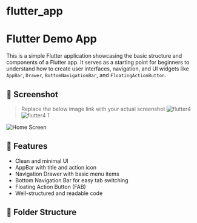 # flutter_app
# Flutter Demo App

This is a simple Flutter application showcasing the basic structure and components of a Flutter app. It serves as a starting point for beginners to understand how to create user interfaces, navigation, and UI widgets like `AppBar`, `Drawer`, `BottomNavigationBar`, and `FloatingActionButton`.

## 📱 Screenshot

> Replace the below image link with your actual screenshot
![flutter4](https://github.com/user-attachments/assets/d4d5b51f-8f2b-4221-92bc-c8690cf13e86)
![flutter4 1](https://github.com/user-attachments/assets/01e1366b-7ddd-4baf-9ae7-e4ba2d41e9bc)

![Home Screen](screenshots/home_screen.png)

## 🚀 Features

- Clean and minimal UI
- AppBar with title and action icon
- Navigation Drawer with basic menu items
- Bottom Navigation Bar for easy tab switching
- Floating Action Button (FAB)
- Well-structured and readable code

## 📁 Folder Structure

